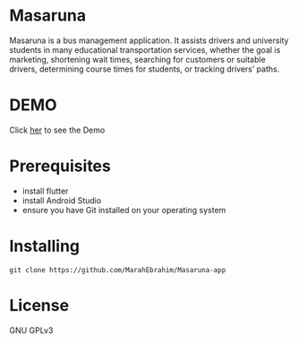 <h1>Masaruna</h1>
Masaruna is a bus management application. It assists
drivers and university students in many educational
transportation services, whether the goal is marketing,
shortening wait times, searching for customers or
suitable drivers, determining course times for students,
or tracking drivers’ paths.
<h1>DEMO </h1>
Click <a href="https://drive.google.com/file/d/1a0vpNSj-yZDrVmlAnDktv5bB427LdobP/view?usp=sharing">her</a> to see the Demo

<h1>Prerequisites </h1>
<ul>
  <li>install flutter </li>
  <li>install Android Studio </li>
  <li>ensure you have Git installed on your operating system </li>
 </ul>
<h1>Installing </h1>



```
git clone https://github.com/MarahEbrahim/Masaruna-app
```
<h1>License </h1>
 GNU GPLv3 
